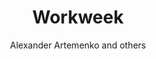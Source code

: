---
layout: post
slug: workweek
title: Workweek
office: Moscow, Yandex
by: Andrew Grigorev
author: Alexander Artemenko and others
---
